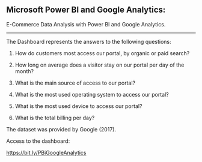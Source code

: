 ## Microsoft Power BI and Google Analytics:

E-Commerce Data Analysis with Power BI and Google Analytics.

---

The Dashboard represents the answers to the following questions:

1. How do customers most access our portal, by organic or paid search?

2. How long on average does a visitor stay on our portal per day of the month?

3. What is the main source of access to our portal?

4. What is the most used operating system to access our portal?

5. What is the most used device to access our portal?

6. What is the total billing per day?

   

The dataset was provided by Google (2017).



Access to the dashboard: 

https://bit.ly/PBiGoogleAnalytics

